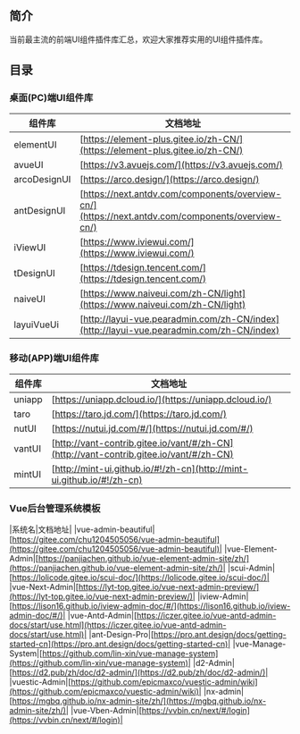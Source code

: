 ## 简介

当前最主流的前端UI组件插件库汇总，欢迎大家推荐实用的UI组件插件库。


## 目录

### 桌面(PC)端UI组件库

|组件库|文档地址|
|---|---|
|elementUI|[https://element-plus.gitee.io/zh-CN/](https://element-plus.gitee.io/zh-CN/)|
|avueUI|[https://v3.avuejs.com/](https://v3.avuejs.com/)|
|arcoDesignUI|[https://arco.design/](https://arco.design/)|
|antDesignUI|[https://next.antdv.com/components/overview-cn/](https://next.antdv.com/components/overview-cn/)|
|iViewUI|[https://www.iviewui.com/](https://www.iviewui.com/)|
|tDesignUI|[https://tdesign.tencent.com/](https://tdesign.tencent.com/)|
|naiveUI|[https://www.naiveui.com/zh-CN/light](https://www.naiveui.com/zh-CN/light)|
|layuiVueUi|[http://layui-vue.pearadmin.com/zh-CN/index](http://layui-vue.pearadmin.com/zh-CN/index)|



### 移动(APP)端UI组件库

|组件库|文档地址|
|---|---|
|uniapp|[https://uniapp.dcloud.io/](https://uniapp.dcloud.io/)|
|taro|[https://taro.jd.com/](https://taro.jd.com/)|
|nutUI|[https://nutui.jd.com/#/](https://nutui.jd.com/#/)|
|vantUI|[http://vant-contrib.gitee.io/vant/#/zh-CN](http://vant-contrib.gitee.io/vant/#/zh-CN)|
|mintUI|[http://mint-ui.github.io/#!/zh-cn](http://mint-ui.github.io/#!/zh-cn)|




### Vue后台管理系统模板

|系统名|文档地址|
|vue-admin-beautiful|[https://gitee.com/chu1204505056/vue-admin-beautiful](https://gitee.com/chu1204505056/vue-admin-beautiful)|
|vue-Element-Admin|[https://panjiachen.github.io/vue-element-admin-site/zh/](https://panjiachen.github.io/vue-element-admin-site/zh/)|
|scui-Admin|[https://lolicode.gitee.io/scui-doc/](https://lolicode.gitee.io/scui-doc/)|
|vue-Next-Admin|[https://lyt-top.gitee.io/vue-next-admin-preview/](https://lyt-top.gitee.io/vue-next-admin-preview/)|
|iview-Admin|[https://lison16.github.io/iview-admin-doc/#/](https://lison16.github.io/iview-admin-doc/#/)|
|vue-Antd-Admin|[https://iczer.gitee.io/vue-antd-admin-docs/start/use.html](https://iczer.gitee.io/vue-antd-admin-docs/start/use.html)|
|ant-Design-Pro|[https://pro.ant.design/docs/getting-started-cn](https://pro.ant.design/docs/getting-started-cn)|
|vue-Manage-System|[https://github.com/lin-xin/vue-manage-system](https://github.com/lin-xin/vue-manage-system)|
|d2-Admin|[https://d2.pub/zh/doc/d2-admin/](https://d2.pub/zh/doc/d2-admin/)|
|vuestic-Admin|[https://github.com/epicmaxco/vuestic-admin/wiki](https://github.com/epicmaxco/vuestic-admin/wiki)|
|nx-admin|[https://mgbq.github.io/nx-admin-site/zh/](https://mgbq.github.io/nx-admin-site/zh/)|
|vue-Vben-Admin|[https://vvbin.cn/next/#/login](https://vvbin.cn/next/#/login)|